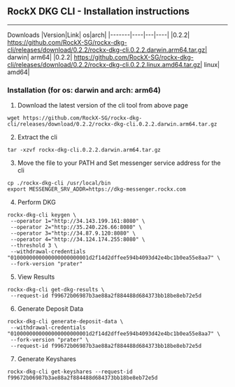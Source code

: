 ## RockX DKG CLI - Installation instructions
---

Downloads
|Version|Link| os|arch|
|-------|----|---|----|
|0.2.2| https://github.com/RockX-SG/rockx-dkg-cli/releases/download/0.2.2/rockx-dkg-cli.0.2.2.darwin.arm64.tar.gz| darwin| arm64|
|0.2.2| https://github.com/RockX-SG/rockx-dkg-cli/releases/download/0.2.2/rockx-dkg-cli.0.2.2.linux.amd64.tar.gz| linux| amd64|


### Installation (for os: darwin and arch: arm64)

1. Download the latest version of the cli tool from above page

```
wget https://github.com/RockX-SG/rockx-dkg-cli/releases/download/0.2.2/rockx-dkg-cli.0.2.2.darwin.arm64.tar.gz
```

2. Extract the cli

```
tar -xzvf rockx-dkg-cli.0.2.2.darwin.arm64.tar.gz
```

3. Move the file to your PATH and Set messenger service address for the cli

```
cp ./rockx-dkg-cli /usr/local/bin
export MESSENGER_SRV_ADDR=https://dkg-messenger.rockx.com
```

4. Perform DKG
```
rockx-dkg-cli keygen \
 --operator 1="http://34.143.199.161:8080" \
 --operator 2="http://35.240.226.66:8080" \
 --operator 3="http://34.87.9.120:8080" \
 --operator 4="http://34.124.174.255:8080" \
 --threshold 3 \
 --withdrawal-credentials "0100000000000000000000001d2f14d2dffee594b4093d42e4bc1b0ea55e8aa7" \
 --fork-version "prater"
```

5. View Results
```
rockx-dkg-cli get-dkg-results \
 --request-id f99672b06987b3ae88a2f884488d684373bb18be8eb72e5d
```

6. Generate Deposit Data
```
rockx-dkg-cli generate-deposit-data \
 --withdrawal-credentials "0100000000000000000000001d2f14d2dffee594b4093d42e4bc1b0ea55e8aa7" \
 --fork-version "prater" \
 --request-id f99672b06987b3ae88a2f884488d684373bb18be8eb72e5d
```

7. Generate Keyshares
```
rockx-dkg-cli get-keyshares --request-id f99672b06987b3ae88a2f884488d684373bb18be8eb72e5d
```